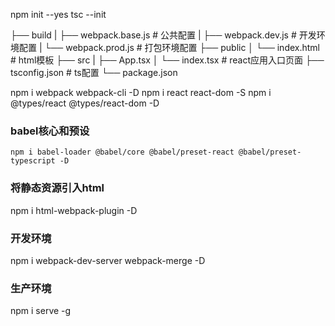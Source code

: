 npm init --yes
tsc --init 

├── build
|   ├── webpack.base.js # 公共配置
|   ├── webpack.dev.js  # 开发环境配置
|   └── webpack.prod.js # 打包环境配置
├── public
│   └── index.html # html模板
├── src
|   ├── App.tsx 
│   └── index.tsx # react应用入口页面
├── tsconfig.json  # ts配置
└── package.json

npm i webpack webpack-cli -D
npm i react react-dom -S
npm i @types/react @types/react-dom -D

### babel核心和预设
`npm i babel-loader @babel/core @babel/preset-react @babel/preset-typescript -D`
### 将静态资源引入html
npm i html-webpack-plugin -D

### 开发环境
npm i webpack-dev-server webpack-merge -D

### 生产环境
npm i serve -g